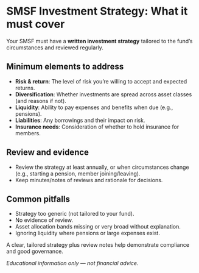 # SMSF Investment Strategy: What it must cover

Your SMSF must have a **written investment strategy** tailored to the fund’s circumstances and reviewed regularly.

## Minimum elements to address
- **Risk & return**: The level of risk you’re willing to accept and expected returns.
- **Diversification**: Whether investments are spread across asset classes (and reasons if not).
- **Liquidity**: Ability to pay expenses and benefits when due (e.g., pensions).
- **Liabilities**: Any borrowings and their impact on risk.
- **Insurance needs**: Consideration of whether to hold insurance for members.

## Review and evidence
- Review the strategy at least annually, or when circumstances change (e.g., starting a pension, member joining/leaving).
- Keep minutes/notes of reviews and rationale for decisions.

## Common pitfalls
- Strategy too generic (not tailored to your fund).
- No evidence of review.
- Asset allocation bands missing or very broad without explanation.
- Ignoring liquidity where pensions or large expenses exist.

A clear, tailored strategy plus review notes help demonstrate compliance and good governance.

*Educational information only — not financial advice.*
